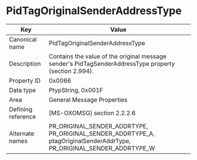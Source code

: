 # PidTagOriginalSenderAddressType

| Key | Value |
|---|---|
| Canonical name | PidTagOriginalSenderAddressType |
| Description | Contains the value of the original message sender's PidTagSenderAddressType property (section 2.994). |
| Property ID | 0x0066 |
| Data type | PtypString, 0x001F |
| Area | General Message Properties |
| Defining reference | [MS-OXOMSG] section 2.2.2.6 |
| Alternate names | PR_ORIGINAL_SENDER_ADDRTYPE, PR_ORIGINAL_SENDER_ADDRTYPE_A, ptagOriginalSenderAddrType, PR_ORIGINAL_SENDER_ADDRTYPE_W |
